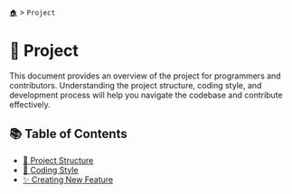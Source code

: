 [`🏠`](../README.md) > `Project`

# 📂 Project

This document provides an overview of the project for programmers and contributors. Understanding the project structure, coding style, and development process will help you navigate the codebase and contribute effectively.

## 📚 Table of Contents

- [📂 Project Structure](./Project%20Structure.md)
- [📝 Coding Style](./Coding%20Style.md)
- [✨ Creating New Feature](./Creating%20New%20Feature/README.md)
